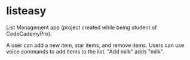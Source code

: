 # listeasy
List Management app (project created while being student of CodeCademyPro).

A user can add a new item, star items, and remove items. Users can use voice commands to add items to the list. "Add milk" adds "milk".
